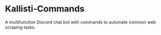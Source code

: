 # Kallisti-Commands
A multifunction Discord chat bot with commands to automate common web scraping tasks.
